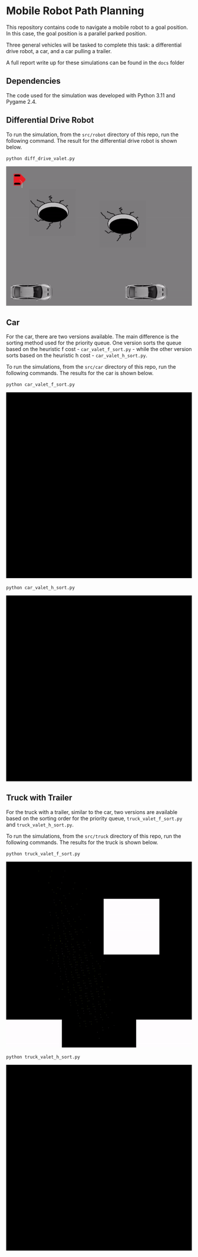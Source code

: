 # Mobile Robot Path Planning

This repository contains code to navigate a mobile robot to a goal position. In this case, the goal position is a parallel parked position. 

Three general vehicles will be tasked to complete this task: a differential drive robot, a car, and a car pulling a trailer.

A full report write up for these simulations can be found in the `docs` folder

## Dependencies 

The code used for the simulation was developed with Python 3.11 and Pygame 2.4. 

## Differential Drive Robot

To run the simulation, from the `src/robot` directory of this repo, run the following command. The result for the differential drive robot is shown below.

```
python diff_drive_valet.py
```



![Alt Text](media/diff_drive_valet.gif)

## Car

For the car, there are two versions available. The main difference is the sorting method used for the priority queue. One version sorts the queue based on the heuristic f cost - `car_valet_f_sort.py` - while the other version sorts based on the heuristic h cost - `car_valet_h_sort.py`.

To run the simulations, from the `src/car` directory of this repo, run the following commands. The results for the car is shown below.

```
python car_valet_f_sort.py
```

![Alt Text](media/car_valet_f_cost_sort.gif)

```
python car_valet_h_sort.py
```

![Alt Text](media/car_animation_h_cost_sort.gif)


## Truck with Trailer

For the truck with a trailer, similar to the car, two versions are available based on the sorting order for the priority queue, `truck_valet_f_sort.py` and `truck_valet_h_sort.py`.

To run the simulations, from the `src/truck` directory of this repo, run the following commands. The results for the truck is shown below.

```
python truck_valet_f_sort.py
```

![Alt Text](media/truck_animation_f_cost_sort.gif)

```
python truck_valet_h_sort.py
```

![Alt Text](media/truck_animation_h_cost_sort.gif)
